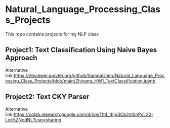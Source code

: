 # Natural_Language_Processing_Class_Projects
This repo contains projects for my NLP class
## Project1: Text Classification Using Naive Bayes Approach
Alternative link:https://nbviewer.jupyter.org/github/SamoaChen/Natural_Language_Processing_Class_Projects/blob/main/Zhiyang_HW1_TextClassification.ipynb
## Project2: Text CKY Parser
Alternative link:https://colab.research.google.com/drive/11t4_tbjp3Cb2nI0nPcL22-Lgc5ZNcdNL?usp=sharing
